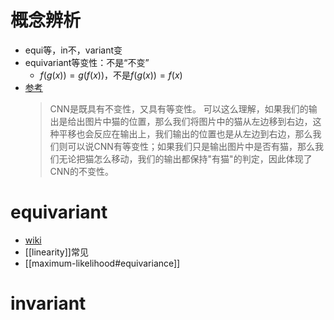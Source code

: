 # 概念辨析
- equi等，in不，variant变
- equivariant等变性：不是“不变”
  - $f(g(x))=g(f(x))$，不是$f(g(x))=f(x)$
- [参考](https://zhuanlan.zhihu.com/p/41682204)
    > CNN是既具有不变性，又具有等变性。 可以这么理解，如果我们的输出是给出图片中猫的位置，那么我们将图片中的猫从左边移到右边，这种平移也会反应在输出上，我们输出的位置也是从左边到右边，那么我们则可以说CNN有等变性；如果我们只是输出图片中是否有猫，那么我们无论把猫怎么移动，我们的输出都保持"有猫"的判定，因此体现了CNN的不变性。
# equivariant
- [wiki](https://en.wikipedia.org/wiki/Equivariant_map)
- [[linearity]]常见
- [[maximum-likelihood#equivariance]]
# invariant